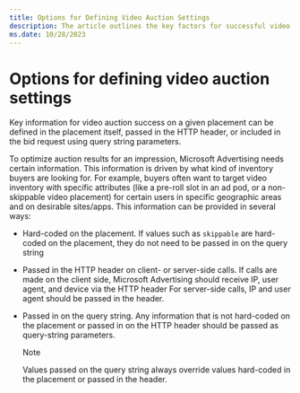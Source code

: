 ```yaml
---
title: Options for Defining Video Auction Settings
description: The article outlines the key factors for successful video auctions on a placement, transitted in HTTP headers or bid request parameters via query parameters.
ms.date: 10/28/2023
---
```


# Options for defining video auction settings

Key information for video auction success on a given placement can be defined in the placement itself, passed in the HTTP header, or included in the bid request using query string parameters.

To optimize auction results for an impression, Microsoft Advertising needs certain information. This information is driven by what kind of inventory buyers are looking for.
For example, buyers often want to target video inventory with specific attributes (like a pre-roll slot in an ad pod, or a non-skippable video placement) for certain users in specific geographic areas and on desirable sites/apps. This information can be provided in several ways:

- Hard-coded on the placement. If values such as `skippable` are hard-coded on the placement, they do not need to be passed in on the query string
- Passed in the HTTP header on client- or server-side calls. If calls are made on the client side, Microsoft Advertising should receive IP, user agent, and device via the HTTP header For server-side calls, IP and user agent should be passed in the header.
- Passed in on the query string. Any information that is not hard-coded  on the placement or passed in on the HTTP header should be passed as query-string parameters.
  
  > [!NOTE]
  > Values passed on the query string always override values hard-coded in the placement or passed in the header.
